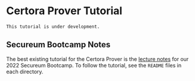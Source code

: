 Certora Prover Tutorial
=======================

```{todo}
This tutorial is under development.
```

Secureum Bootcamp Notes
-----------------------

The best existing tutorial for the Certora Prover is the
[lecture notes](https://github.com/Certora/Tutorials#certora-onboarding)
for our 2022 Secureum Bootcamp.  To follow the tutorial, see the `README` files
in each directory.

